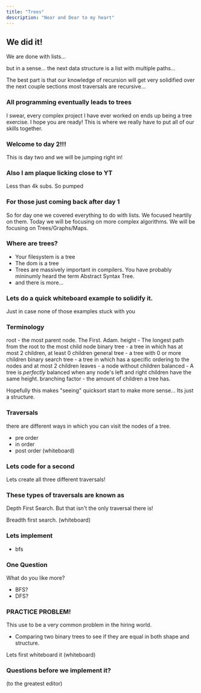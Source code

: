 ```yaml
---
title: "Trees"
description: "Near and Dear to my heart"
---
```


## We did it!

We are done with lists...

but in a sense... the next data structure is a list with multiple paths...

The best part is that our knowledge of recursion will get very solidified over
the next couple sections most traversals are recursive...

### All programming eventually leads to trees

I swear, every complex project I have ever worked on ends up being a tree
exercise. I hope you are ready! This is where we really have to put all of
our skills together.

### Welcome to day 2!!!

This is day two and we will be jumping right in!

### Also I am plaque licking close to YT

Less than 4k subs. So pumped

### For those just coming back after day 1

So for day one we covered everything to do with lists. We focused heartily on
them. Today we will be focusing on more complex algorithms. We will be
focusing on Trees/Graphs/Maps.

### Where are trees?

- Your filesystem is a tree
- The dom is a tree
- Trees are massively important in compilers. You have probably mininumly
  heard the term Abstract Syntax Tree.
- and there is more...

### Lets do a quick whiteboard example to solidify it.

Just in case none of those examples stuck with you

### Terminology

root - the most parent node. The First. Adam.
height - The longest path from the root to the most child node
binary tree - a tree in which has at most 2 children, at least 0 children
general tree - a tree with 0 or more children
binary search tree - a tree in which has a specific ordering to the nodes and at most 2 children
leaves - a node without children
balanced - A tree is _perfectly_ balanced when any node's left and right children have the same height.
branching factor - the amount of children a tree has.

Hopefully this makes "seeing" quicksort start to make more sense... Its just a structure.

### Traversals

there are different ways in which you can visit the nodes of a tree.

- pre order
- in order
- post order
  (whiteboard)

### Lets code for a second

Lets create all three different traversals!

### These types of traversals are known as

Depth First Search. But that isn't the only traversal there is!

Breadth first search.
(whiteboard)

### Lets implement

- bfs

### One Question

What do you like more?

- BFS?
- DFS?

### PRACTICE PROBLEM!

This use to be a very common problem in the hiring world.

- Comparing two binary trees to see if they are equal in both shape and
  structure.

Lets first whiteboard it
(whiteboard)

### Questions before we implement it?

(to the greatest editor)
